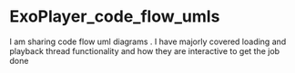 # ExoPlayer_code_flow_umls
I am sharing code flow uml diagrams . I have majorly covered loading and playback thread functionality and how they are interactive to get the job done
